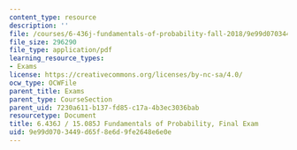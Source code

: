 ```yaml
---
content_type: resource
description: ''
file: /courses/6-436j-fundamentals-of-probability-fall-2018/9e99d0703449d65f8e6d9fe2648e6e0e_MIT6_436JF18_final.pdf
file_size: 296290
file_type: application/pdf
learning_resource_types:
- Exams
license: https://creativecommons.org/licenses/by-nc-sa/4.0/
ocw_type: OCWFile
parent_title: Exams
parent_type: CourseSection
parent_uid: 7230a611-b137-fd85-c17a-4b3ec3036bab
resourcetype: Document
title: 6.436J / 15.085J Fundamentals of Probability, Final Exam
uid: 9e99d070-3449-d65f-8e6d-9fe2648e6e0e
---
```

